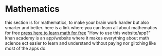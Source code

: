 # Mathematics
this section is for mathematics,
to make your brain work harder but also smarter and better.
here is a link where you can learn all about mathematics for free
[press here to learn math for free](https://www.khanacademy.org/profile/me/courses)
   "How to use this website/app?"
khan academy is an app/website where it makes everything about math science ect easier to learn and understand without paying nor glitching like most of the apps do.
